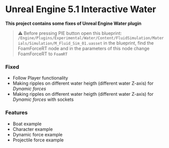 # Unreal Engine 5.1 Interactive Water

**This project contains some fixes of Unreal Engine Water plugin**

> :warning: Before pressing PIE button open this blueprint: `/Engine/Plugins/Experimental/Water/Content/FluidSimulation/Materials/Simulation/M_Fluid_Sim_01.uasset` in the blueprint, find the FoamForceRT node and in the parameters of this node change FoamForceRT to `FoamRT`

### Fixed

- Follow Player functionality
- Making ripples on different water heigth (different water Z-axis) for *Dynamic forces*
- Making ripples on different water heigth (different water Z-axis) for *Dynamic forces* with sockets

### Features
- Boat example
- Character example
- Dynamic force example
- Projectile force example
